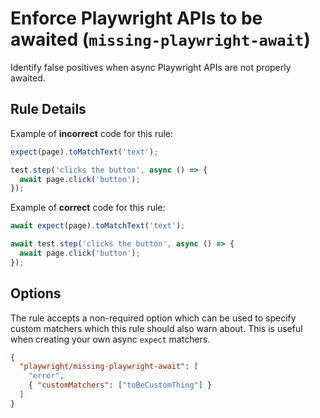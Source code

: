 # Enforce Playwright APIs to be awaited (`missing-playwright-await`)

Identify false positives when async Playwright APIs are not properly awaited.

## Rule Details

Example of **incorrect** code for this rule:

```js
expect(page).toMatchText('text');

test.step('clicks the button', async () => {
  await page.click('button');
});
```

Example of **correct** code for this rule:

```js
await expect(page).toMatchText('text');

await test.step('clicks the button', async () => {
  await page.click('button');
});
```

## Options

The rule accepts a non-required option which can be used to specify custom
matchers which this rule should also warn about. This is useful when creating
your own async `expect` matchers.

```json
{
  "playwright/missing-playwright-await": [
    "error",
    { "customMatchers": ["toBeCustomThing"] }
  ]
}
```
